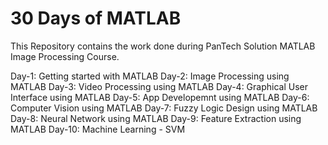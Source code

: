 # 30 Days of MATLAB

This Repository contains the work done during PanTech Solution MATLAB Image Processing Course.

Day-1: Getting started with MATLAB
Day-2: Image Processing using MATLAB
Day-3: Video Processing using MATLAB
Day-4: Graphical User Interface using MATLAB
Day-5: App Developemnt using MATLAB
Day-6: Computer Vision using MATLAB
Day-7: Fuzzy Logic Design using MATLAB
Day-8: Neural Network using MATLAB
Day-9: Feature Extraction using MATLAB
Day-10: Machine Learning - SVM



